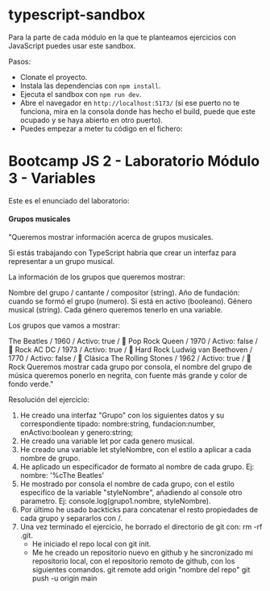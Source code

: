 # typescript-sandbox

Para la parte de cada módulo en la que te planteamos ejercicios con JavaScript puedes usar este sandbox.

Pasos:

- Clonate el proyecto.
- Instala las dependencias con `npm install`.
- Ejecuta el sandbox con `npm run dev`.
- Abre el navegador en `http://localhost:5173/` (si ese puerto no te funciona, mira en la consola donde has hecho el build, puede que este ocupado y se haya abierto en otro puerto).
- Puedes empezar a meter tu código en el fichero:

# Bootcamp JS 2 - Laboratorio Módulo 3  - Variables

Este es el enunciado del laboratorio:

#### Grupos musicales
"Queremos mostrar información acerca de grupos musicales.

Si estás trabajando con TypeScript habría que crear un interfaz para representar a un grupo musical.

La información de los grupos que queremos mostrar:

Nombre del grupo / cantante / compositor (string).
Año de fundación: cuando se formó el grupo (numero).
Si está en activo (booleano).
Género musical (string).
Cada género queremos tenerlo en una variable.

Los grupos que vamos a mostrar:

The Beatles / 1960 / Activo: true / 🎵 Pop Rock
Queen / 1970 / Activo: false / 🎸 Rock
AC DC / 1973 / Activo: true / 🤘 Hard Rock
Ludwig van Beethoven / 1770 / Activo: false / 🎼 Clásica
The Rolling Stones / 1962 / Activo: true / 🎸 Rock
Queremos mostrar cada grupo por consola, el nombre del grupo de música queremos ponerlo en negrita, con fuente más grande y color de fondo verde."


Resolución del ejercicio:
1. He creado una interfaz "Grupo" con los siguientes datos y su correspondiente tipado: nombre:string, fundacion:number, enActivo:boolean y genero:string; 
2. He creado una variable let por cada genero musical. 
3. He creado una variable let styleNombre, con el estilo a aplicar a cada nombre de grupo.
4. He aplicado un especificador de formato al nombre de cada grupo. 
    Ej:  nombre: '%cThe Beatles'
4. He mostrado por consola el nombre de cada grupo, con el estilo especifíco de la variable "styleNombre", añadiendo al console otro parametro. 
    Ej: console.log(grupo1.nombre, styleNombre).
5. Por último he usado backticks para concatenar el resto propiedades de cada grupo y separarlos con /.
6. Una vez terminado el ejercicio, he borrado el directorio de git con: 
    rm -rf .git.
    - He iniciado el repo local con git init.
    - Me he creado un repositorio nuevo en github y he sincronizado mi repositorio local, con el repositorio remoto de github, con los siguientes comandos.
      git remote add origin "nombre del repo"
      git push -u origin main
